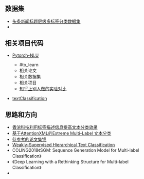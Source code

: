 


## 数据集
- [头条新闻标题层级多标签分类数据集](https://github.com/aceimnorstuvwxz/toutiao-multilevel-text-classfication-dataset)
- 




## 相关项目代码
- [Pytorch-NLU](https://github.com/yongzhuo/Pytorch-NLU)
	- #to_learn 
	- 相关论文
	- 相关数据集
	- 相关项目
	- [知乎上别人做的实验对比](https://zhuanlan.zhihu.com/p/404708121)


- [textClassification](https://github.com/FBI1314/textClassification)


## 思路和方向
- [香浓科技利用标签描述信息提高文本分类效果](https://zhuanlan.zhihu.com/p/112704633)
- [基于AttentionXML的Extreme Multi-Label 文本分类](https://zhuanlan.zhihu.com/p/350434132)
- [待参考的论文集锦](https://lalalei21.github.io/nlp/hierarchical_classification/)
- [Weakly-Supervised Hierarchical Text Classification](https://zhuanlan.zhihu.com/p/116011734)
- COLING2018《SGM: Sequence Generation Model for Multi-label Classification》
- 《Deep Learning with a Rethinking Structure for Multi-label Classification》
- 